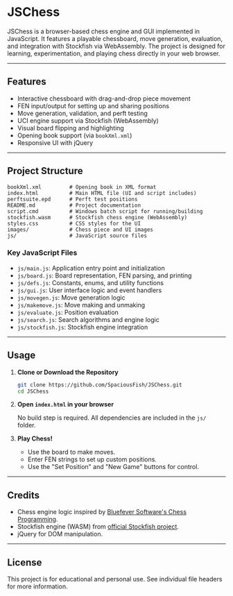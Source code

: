 # JSChess

JSChess is a browser-based chess engine and GUI implemented in JavaScript. It features a playable chessboard, move generation, evaluation, and integration with Stockfish via WebAssembly. The project is designed for learning, experimentation, and playing chess directly in your web browser.

---

## Features

- Interactive chessboard with drag-and-drop piece movement
- FEN input/output for setting up and sharing positions
- Move generation, validation, and perft testing
- UCI engine support via Stockfish (WebAssembly)
- Visual board flipping and highlighting
- Opening book support (via `bookXml.xml`)
- Responsive UI with jQuery

---

## Project Structure

```
bookXml.xml         # Opening book in XML format
index.html          # Main HTML file (UI and script includes)
perftsuite.epd      # Perft test positions
README.md           # Project documentation
script.cmd          # Windows batch script for running/building
stockfish.wasm      # Stockfish chess engine (WebAssembly)
styles.css          # CSS styles for the UI
images/             # Chess piece and UI images
js/                 # JavaScript source files
```

### Key JavaScript Files

- `js/main.js`: Application entry point and initialization
- `js/board.js`: Board representation, FEN parsing, and printing
- `js/defs.js`: Constants, enums, and utility functions
- `js/gui.js`: User interface logic and event handlers
- `js/movegen.js`: Move generation logic
- `js/makemove.js`: Move making and unmaking
- `js/evaluate.js`: Position evaluation
- `js/search.js`: Search algorithms and engine logic
- `js/stockfish.js`: Stockfish engine integration

---

## Usage

1. **Clone or Download the Repository**

   ```sh
   git clone https://github.com/SpaciousFish/JSChess.git
   cd JSChess
   ```

2. **Open `index.html` in your browser**

   No build step is required. All dependencies are included in the `js/` folder.

3. **Play Chess!**

   - Use the board to make moves.
   - Enter FEN strings to set up custom positions.
   - Use the "Set Position" and "New Game" buttons for control.

---

## Credits

- Chess engine logic inspired by [Bluefever Software's Chess Programming](https://www.chessprogramming.net/).
- Stockfish engine (WASM) from [official Stockfish project](https://stockfishchess.org/).
- jQuery for DOM manipulation.

---

## License

This project is for educational and personal use. See individual file headers for more information.
